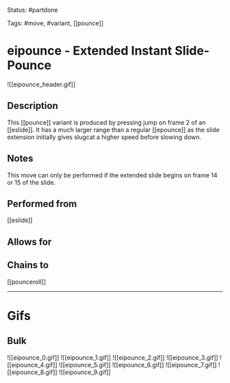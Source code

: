 Status: #partdone

Tags: #move, #variant, [[pounce]]

# eipounce - Extended Instant Slide-Pounce
![[eipounce_header.gif]]
## Description
This [[pounce]] variant is produced by pressing jump on frame 2 of an [[eslide]]. It has a much larger range than a regular [[epounce]] as the slide extension initially gives slugcat a higher speed before slowing down.

## Notes
This move can only be performed if the extended slide begins on frame 14 or 15 of the slide.

## Performed from
[[eslide]]

## Allows for


## Chains to
[[pounceroll]]

___
# Gifs
## Bulk
![[eipounce_0.gif]]
![[eipounce_1.gif]]
![[eipounce_2.gif]]
![[eipounce_3.gif]]
![[eipounce_4.gif]]
![[eipounce_5.gif]]
![[eipounce_6.gif]]
![[eipounce_7.gif]]
![[eipounce_8.gif]]
![[eipounce_9.gif]]